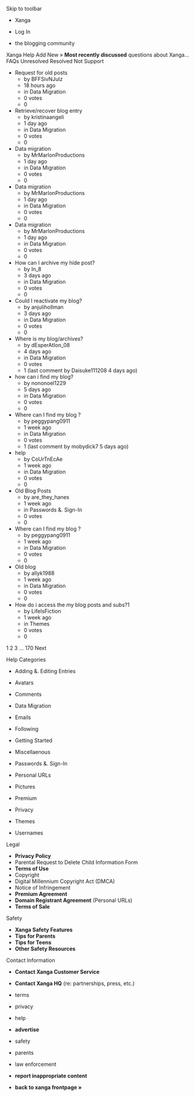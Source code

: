 Skip to toolbar

*   Xanga

*   Log In

*   the blogging community

Xanga Help Add New » **Most recently discussed** questions about Xanga… FAQs Unresolved Resolved Not Support

*   Request for old posts
    *   by BFFSivNJulz
    *   18 hours ago
    *   in Data Migration
    *   0 votes
    *   0
*   Retrieve/recover blog entry
    *   by kristinaangeli
    *   1 day ago
    *   in Data Migration
    *   0 votes
    *   0
*   Data migration
    *   by MrMarlonProductions
    *   1 day ago
    *   in Data Migration
    *   0 votes
    *   0
*   Data migration
    *   by MrMarlonProductions
    *   1 day ago
    *   in Data Migration
    *   0 votes
    *   0
*   Data migration
    *   by MrMarlonProductions
    *   1 day ago
    *   in Data Migration
    *   0 votes
    *   0
*   How can I archive my hide post?
    *   by In\_8
    *   3 days ago
    *   in Data Migration
    *   0 votes
    *   0
*   Could I reactivate my blog?
    *   by anjulihollman
    *   3 days ago
    *   in Data Migration
    *   0 votes
    *   0
*   Where is my blog/archives?
    *   by dEsperAtIon\_08
    *   4 days ago
    *   in Data Migration
    *   0 votes
    *   1 (last comment by Daisuke111208 4 days ago)
*   how can i find my blog?
    *   by nononoel1229
    *   5 days ago
    *   in Data Migration
    *   0 votes
    *   0
*   Where can I find my blog ?
    *   by peggypang0911
    *   1 week ago
    *   in Data Migration
    *   0 votes
    *   1 (last comment by mobydick7 5 days ago)
*   help
    *   by CoUrTnEcAe
    *   1 week ago
    *   in Data Migration
    *   0 votes
    *   0
*   Old Blog Posts
    *   by are\_they\_hanes
    *   1 week ago
    *   in Passwords &. Sign-In
    *   0 votes
    *   0
*   Where can I find my blog ?
    *   by peggypang0911
    *   1 week ago
    *   in Data Migration
    *   0 votes
    *   0
*   Old blog
    *   by allyk1988
    *   1 week ago
    *   in Data Migration
    *   0 votes
    *   0
*   How do i access the my blog posts and subs?1
    *   by LifeIsFiction
    *   1 week ago
    *   in Themes
    *   0 votes
    *   0

1 2 3 ... 170 Next

Help Categories

*   Adding &. Editing Entries
*   Avatars
*   Comments
*   Data Migration
*   Emails
*   Following
*   Getting Started
*   Miscellaenous

*   Passwords &. Sign-In
*   Personal URLs
*   Pictures
*   Premium
*   Privacy
*   Themes
*   Usernames

Legal

*   **Privacy Policy**
*   Parental Request to Delete Child Information Form
*   **Terms of Use**
*   Copyright
*   Digital Millennium Copyright Act (DMCA)
*   Notice of Infringement
*   **Premium Agreement**
*   **Domain Registrant Agreement** (Personal URLs)
*   **Terms of Sale**

Safety

*   **Xanga Safety Features**
*   **Tips for Parents**
*   **Tips for Teens**
*   **Other Safety Resources**

Contact Information

*   **Contact Xanga Customer Service**
*   **Contact Xanga HQ** (re: partnerships, press, etc.)

*   terms
*   privacy
*   help
*   **advertise**

*   safety
*   parents
*   law enforcement
*   **report inappropriate content**

*   **back to xanga frontpage »**